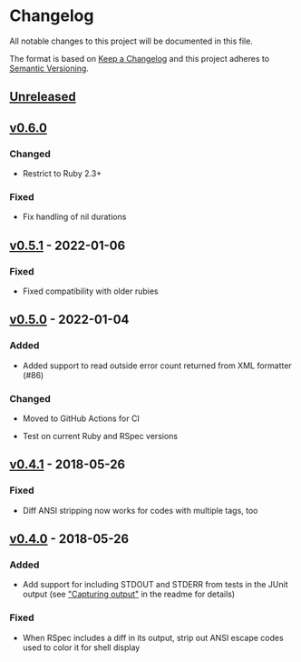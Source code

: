 # Changelog

All notable changes to this project will be documented in this file.

The format is based on [Keep a Changelog] and this project adheres to [Semantic Versioning].

  [Keep a Changelog]: http://keepachangelog.com/en/1.0.0/
  [Semantic Versioning]: http://semver.org/spec/v2.0.0.html

## [Unreleased]

  [Unreleased]: https://github.com/sj26/rspec_junit_formatter/compare/v0.6.0...main

## [v0.6.0]
### Changed
- Restrict to Ruby 2.3+
### Fixed
- Fix handling of nil durations

  [v0.6.0]: https://github.com/sj26/rspec_junit_formatter/compare/v0.5.1...v0.6.0

## [v0.5.1] - 2022-01-06
### Fixed
- Fixed compatibility with older rubies

  [v0.5.1]: https://github.com/sj26/rspec_junit_formatter/compare/v0.5.0...v0.5.1

## [v0.5.0] - 2022-01-04
### Added
- Added support to read outside error count returned from XML formatter (#86)
### Changed
- Moved to GitHub Actions for CI
- Test on current Ruby and RSpec versions

  [v0.5.0]: https://github.com/sj26/rspec_junit_formatter/compare/v0.4.1...v0.5.0

## [v0.4.1] - 2018-05-26
### Fixed
- Diff ANSI stripping now works for codes with multiple tags, too

  [v0.4.1]: https://github.com/sj26/rspec_junit_formatter/compare/v0.4.0...v0.4.1

## [v0.4.0] - 2018-05-26
### Added
- Add support for including STDOUT and STDERR from tests in the JUnit output (see ["Capturing output"] in the readme for details)
### Fixed
- When RSpec includes a diff in its output, strip out ANSI escape codes used to color it for shell display

  [v0.4.0]: https://github.com/sj26/rspec_junit_formatter/compare/v0.3.0...v0.4.0
  ["Capturing output"]: https://github.com/sj26/rspec_junit_formatter#capturing-output
